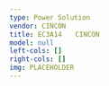 ```yaml
---
type: Power Solution
vendor: CINCON
title: EC3A14　　CINCON
model: null
left-cols: []
right-cols: []
img: PLACEHOLDER
---
```

